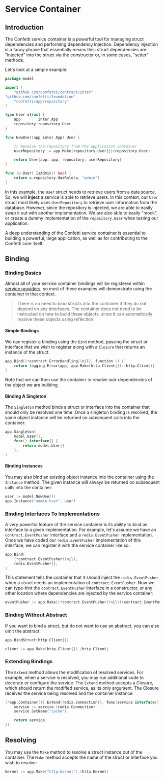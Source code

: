 # Service Container

## Introduction

The Confetti service container is a powerful tool for managing struct dependencies and performing dependency injection. Dependency injection is a fancy phrase that essentially means this: struct dependencies are "injected" into the struct via the constructor or, in some cases, "setter" methods.

Let's look at a simple example:

``` go
package model

import (
    "github.com/confetti/contract/inter"
"github.com/confetti/foundation"
    "confetti/app/repository"
)

type User struct {
    app        inter.App
    repository repository.User
}

func NewUser(app inter.App) User {

    // Receive the repository from the application container
    userRepository := app.Make(repository.User{})(repository.User)

    return User{app: app, repository: userRepository}
}

func (u User) IsAdmin() bool {
    return u.repository.HasRole(u, "admin")
}
```

In this example, the `User` struct needs to retrieve users from a data source. So, we will **inject** a service is able to retrieve users. In this context, our `User` struct most likely uses `UserRepository` to retrieve user information from the database. However, since the repository is injected, we are able to easily swap it out with another implementation. We are also able to easily "mock", or create a dummy implementation of the `repository.User` when testing our application.

A deep understanding of the Confetti service container is essential to building a powerful, large application, as well as for contributing to the Confetti core itself.

## Binding

### Binding Basics

Almost all of your service container bindings will be registered within [service providers](/docs/{{version}}/providers), so most of these examples will demonstrate using the container in that context.

> There is no need to bind structs into the container if they do not depend on any interfaces. The container does not need to be instructed on how to build these objects, since it can automatically resolve these objects using reflection.

#### Simple Bindings

We can register a binding using the `Bind` method, passing the struct or interface that we wish to register along with a `Closure` that returns an instance of the struct:

``` go
app.Bind((*contract.ErrorHandling)(nil), function () {
    return logging.Error{app, app.Make(http.Client{}).(http.Client)}
}
```

Note that we can then use the container to resolve sub-dependencies of the object we are building.

#### Binding A Singleton

The `Singleton` method binds a struct or interface into the container that should only be resolved one time. Once a singleton binding is resolved, the same object instance will be returned on subsequent calls into the container:

``` go
app.Singleton(
    model.User{},
    func() interface{} {
        return model.User{}
    },
)
```

#### Binding Instances

You may also bind an existing object instance into the container using the `Instance` method. The given instance will always be returned on subsequent calls into the container:

``` go
user := model.NewUser()
app.Instance("admin.User", user)
```

### Binding Interfaces To Implementations

A very powerful feature of the service container is its ability to bind an interface to a given implementation. For example, let's assume we have an `contract.EventPusher` interface and a `redis.EventPusher` implementation. Once we have coded our `redis.EventPusher` implementation of this interface, we can register it with the service container like so:

``` go
app.Bind(
    (*contract.EventPusher)(nil),
    redis.EventPusher{},
)
```

This statement tells the container that it should inject the `redis.EventPusher` when a struct needs an implementation of `contract.EventPusher`. Now we can type-hint the `contract.EventPusher` interface in a constructor, or any other location where dependencies are injected by the service container:

``` go
eventPusher := app.Make((*contract.EventPusher)(nil))(contract.EventPusher)
```

### Binding Without Abstract

If you want to bind a struct, but do not want to use an abstract, you can also omit the abstract:

``` go
app.BindStruct(http.Client{})

client := app.Make(http.Client{}).(http.Client)
```

### Extending Bindings

The `Extend` method allows the modification of resolved services. For example, when a service is resolved, you may run additional code to decorate or configure the service. The `Extend` method accepts a Closure, which should return the modified service, as its only argument. The Closure receives the service being resolved and the container instance:

``` go
(*app.Container()).Extend(redis.connection{}, func(service interface{}) interface{} {
    service := service.(redis.Connection)
    service.SetName("cache")

    return service
})
```

## Resolving

You may use the `Make` method to resolve a struct instance out of the container. The `Make` method accepts the name of the struct or interface you wish to resolve:

``` go
kernel := app.Make("http.kernel").(http.Kernel)
```
